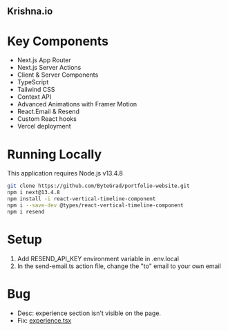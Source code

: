 ## Krishna.io

# Key Components

- Next.js App Router
- Next.js Server Actions
- Client & Server Components
- TypeScript
- Tailwind CSS
- Context API
- Advanced Animations with Framer Motion
- React.Email & Resend
- Custom React hooks
- Vercel deployment

# Running Locally

This application requires Node.js v13.4.8

```bash
git clone https://github.com/ByteGrad/portfolio-website.git
npm i next@13.4.8
npm install -i react-vertical-timeline-component
npm i --save-dev @types/react-vertical-timeline-component
npm i resend
```

# Setup

1. Add RESEND_API_KEY environment variable in .env.local
2. In the send-email.ts action file, change the "to" email to your own email

# Bug

- Desc: experience section isn't visible on the page.
- Fix: [experience.tsx](https://github.com/ByteGrad/portfolio-website/issues/21#issuecomment-1880372021)